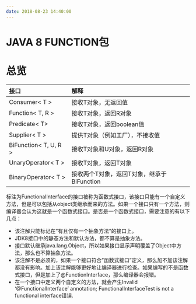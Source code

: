 ```yaml
---
date: 2018-08-23 14:40:00
---
```


# JAVA 8 FUNCTION包

# 总览

| 接口                | 解释                                       |
| :------------------ | :----------------------------------------- |
| Consumer< T >         | 接收T对象，无返回值                        |
| Function< T, R >      | 接收T对象，返回R对象                       |
| Predicate< T>        | 接收T对象，返回boolean值                   |
| Supplier< T >         | 提供T对象（例如工厂），不接收值            |
| BiFunction< T, U, R > | 接收T对象和U对象，返回R对象                |
| UnaryOperator< T >    | 接收T对象，返回T对象                       |
| BinaryOperator< T >   | 接收两个T对象，返回T对象，继承于BiFunction |

标注为FunctionalInterface的接口被称为函数式接口，该接口只能有一个自定义方法，但是可以包括从object类继承而来的方法。如果一个接口只有一个方法，则编译器会认为这就是一个函数式接口。是否是一个函数式接口，需要注意的有以下几点：

- 该注解只能标记在”有且仅有一个抽象方法”的接口上。
- JDK8接口中的静态方法和默认方法，都不算是抽象方法。
- 接口默认继承java.lang.Object，所以如果接口显示声明覆盖了Object中方法，那么也不算抽象方法。
- 该注解不是必须的，如果一个接口符合”函数式接口”定义，那么加不加该注解都没有影响。加上该注解能够更好地让编译器进行检查。如果编写的不是函数式接口，但是加上了@FunctionInterface，那么编译器会报错。
- 在一个接口中定义两个自定义的方法，就会产生Invalid ‘@FunctionalInterface’ annotation; FunctionalInterfaceTest is not a functional interface错误.
